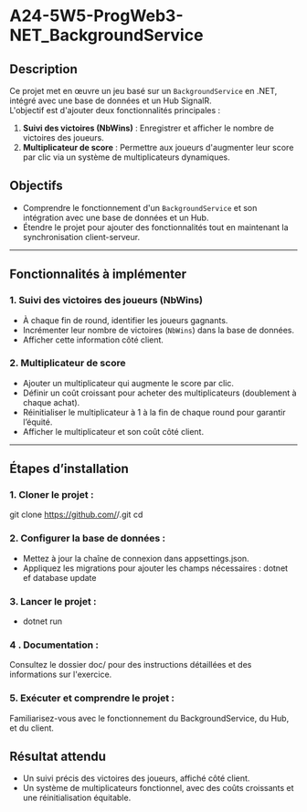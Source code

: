 # A24-5W5-ProgWeb3-NET_BackgroundService

## Description
Ce projet met en œuvre un jeu basé sur un `BackgroundService` en .NET, intégré avec une base de données et un Hub SignalR.  
L'objectif est d'ajouter deux fonctionnalités principales :  
1. **Suivi des victoires (NbWins)** : Enregistrer et afficher le nombre de victoires des joueurs.  
2. **Multiplicateur de score** : Permettre aux joueurs d'augmenter leur score par clic via un système de multiplicateurs dynamiques.

## Objectifs
- Comprendre le fonctionnement d'un `BackgroundService` et son intégration avec une base de données et un Hub.
- Étendre le projet pour ajouter des fonctionnalités tout en maintenant la synchronisation client-serveur.

---

## Fonctionnalités à implémenter

### 1. Suivi des victoires des joueurs (NbWins)
- À chaque fin de round, identifier les joueurs gagnants.
- Incrémenter leur nombre de victoires (`NbWins`) dans la base de données.
- Afficher cette information côté client.

### 2. Multiplicateur de score
- Ajouter un multiplicateur qui augmente le score par clic.
- Définir un coût croissant pour acheter des multiplicateurs (doublement à chaque achat).
- Réinitialiser le multiplicateur à 1 à la fin de chaque round pour garantir l’équité.
- Afficher le multiplicateur et son coût côté client.

---

## Étapes d’installation

### 1. **Cloner le projet :**
   git clone https://github.com/<votre-utilisateur>/<nom-du-repo>.git
   cd <nom-du-repo>

### 2. Configurer la base de données :
- Mettez à jour la chaîne de connexion dans appsettings.json.
- Appliquez les migrations pour ajouter les champs nécessaires :
    dotnet ef database update

### 3. Lancer le projet :
- dotnet run

### 4 . Documentation :
Consultez le dossier doc/ pour des instructions détaillées et des informations sur l'exercice.

### 5. Exécuter et comprendre le projet :
Familiarisez-vous avec le fonctionnement du BackgroundService, du Hub, et du client.

## Résultat attendu
- Un suivi précis des victoires des joueurs, affiché côté client.
- Un système de multiplicateurs fonctionnel, avec des coûts croissants et une réinitialisation équitable.